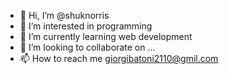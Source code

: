- 👋 Hi, I’m @shuknorris
- 👀 I’m interested in programming
- 🌱 I’m currently learning web development
- 💞️ I’m looking to collaborate on ...
- 📫 How to reach me giorgibatoni2110@gmil.com

<!---
shuknorris/shuknorris is a ✨ special ✨ repository because its `README.md` (this file) appears on your GitHub profile.
You can click the Preview link to take a look at your changes.
--->
